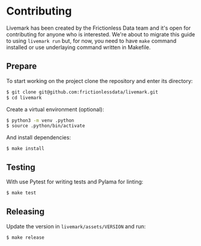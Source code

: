 # Contributing

Livemark has been created by the Frictionless Data team and it's open for contributing for anyone who is interested. We're about to migrate this guide to using `livemark run` but, for now, you need to have `make` command installed or use underlaying command written in Makefile.

## Prepare

To start working on the project clone the repository and enter its directory:

```bash
$ git clone git@github.com:frictionlessdata/livemark.git
$ cd livemark
```

Create a virtual environment (optional):

```bash
$ python3 -m venv .python
$ source .python/bin/activate
```

And install dependencies:

```
$ make install
```

## Testing

With use Pytest for writing tests and Pylama for linting:

```bash
$ make test
```

## Releasing

Update the version in `livemark/assets/VERSION` and run:

```bash
$ make release
```
